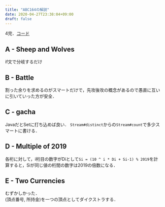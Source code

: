 ```yaml
---
title: "ABC164の解説"
date: 2020-04-27T23:38:04+09:00
draft: false
---
```


4完．[コード](https://github.com/t45k/kyopuro/tree/master/atcoder/abc/abc164)

## A - Sheep and Wolves
if文で分岐するだけ

## B - Battle
割った余りを求めるのがスマートだけで，先攻後攻の概念があるので愚直に互いに引いていった方が安全．

## C - gacha
JavaだとSetに打ち込めば良い．
`Stream#distinct`からの`Stream#count`で多少スマートに書ける．

## D - Multiple of 2019
各桁に対して，i桁目の数字がDiとして`Si = (10 ^ i * Di + Si-1) % 2019`を計算すると，Siが同じ値の桁間の数字は2019の倍数になる．

## E - Two Currencies
むずかしかった．<br>
(頂点番号, 所持金)を一つの頂点としてダイクストラする．

